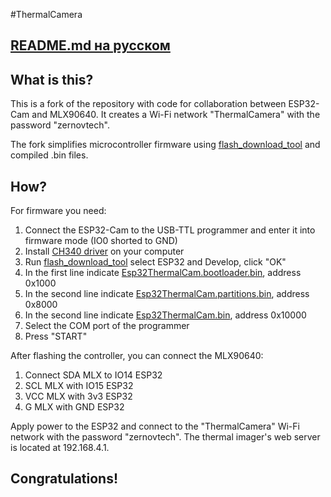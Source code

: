 #ThermalCamera
## [README.md на русском](./READMERUS.md)
## What is this?

This is a fork of the repository with code for collaboration between ESP32-Cam and MLX90640. It creates a Wi-Fi network "ThermalCamera" with the password "zernovtech".

The fork simplifies microcontroller firmware using [flash_download_tool](./flash_download_tool_3.9.6.exe) and compiled .bin files.

## How?

For firmware you need:

1. Connect the ESP32-Cam to the USB-TTL programmer and enter it into firmware mode (IO0 shorted to GND)
2. Install [CH340 driver](./CH340.EXE) on your computer
3. Run [flash_download_tool](./flash_download_tool_3.9.6.exe) select ESP32 and Develop, click "OK"
4. In the first line indicate [Esp32ThermalCam.bootloader.bin](./Esp32ThermalCam.bootloader.bin), address 0x1000
5. In the second line indicate [Esp32ThermalCam.partitions.bin](./Esp32ThermalCam.partitions.bin), address 0x8000
6. In the second line indicate [Esp32ThermalCam.bin](./Esp32ThermalCam.bin), address 0x10000
7. Select the COM port of the programmer
8. Press "START"

After flashing the controller, you can connect the MLX90640:

1. Connect SDA MLX to IO14 ESP32
2. SCL MLX with IO15 ESP32
3. VCC MLX with 3v3 ESP32
4. G MLX with GND ESP32

Apply power to the ESP32 and connect to the "ThermalCamera" Wi-Fi network with the password "zernovtech". The thermal imager's web server is located at 192.168.4.1.

## Congratulations!
